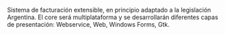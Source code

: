 Sistema de facturación extensible, en principio adaptado a la legislación Argentina.
El core será multiplataforma y se desarrollarán diferentes capas de presentación: Webservice, Web, Windows Forms, Gtk.